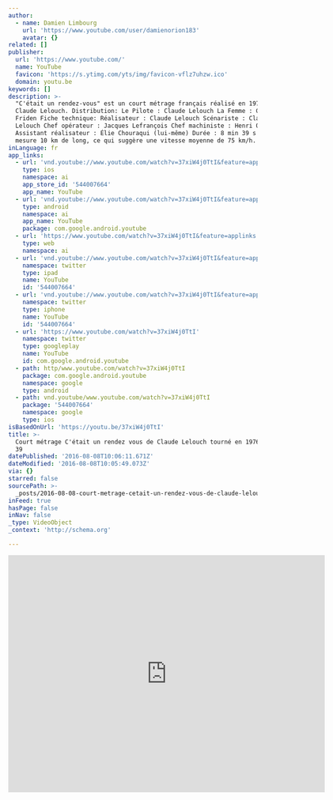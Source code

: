 ```yaml
---
author:
  - name: Damien Limbourg
    url: 'https://www.youtube.com/user/damienorion183'
    avatar: {}
related: []
publisher:
  url: 'https://www.youtube.com/'
  name: YouTube
  favicon: 'https://s.ytimg.com/yts/img/favicon-vflz7uhzw.ico'
  domain: youtu.be
keywords: []
description: >-
  "C'était un rendez-vous" est un court métrage français réalisé en 1976 par
  Claude Lelouch. Distribution: Le Pilote : Claude Lelouch La Femme : Gunilla
  Friden Fiche technique: Réalisateur : Claude Lelouch Scénariste : Claude
  Lelouch Chef opérateur : Jacques Lefrançois Chef machiniste : Henri Quérol
  Assistant réalisateur : Élie Chouraqui (lui-même) Durée : 8 min 39 s Ce trajet
  mesure 10 km de long, ce qui suggère une vitesse moyenne de 75 km/h.
inLanguage: fr
app_links:
  - url: 'vnd.youtube://www.youtube.com/watch?v=37xiW4j0TtI&feature=applinks'
    type: ios
    namespace: ai
    app_store_id: '544007664'
    app_name: YouTube
  - url: 'vnd.youtube://www.youtube.com/watch?v=37xiW4j0TtI&feature=applinks'
    type: android
    namespace: ai
    app_name: YouTube
    package: com.google.android.youtube
  - url: 'https://www.youtube.com/watch?v=37xiW4j0TtI&feature=applinks'
    type: web
    namespace: ai
  - url: 'vnd.youtube://www.youtube.com/watch?v=37xiW4j0TtI&feature=applinks'
    namespace: twitter
    type: ipad
    name: YouTube
    id: '544007664'
  - url: 'vnd.youtube://www.youtube.com/watch?v=37xiW4j0TtI&feature=applinks'
    namespace: twitter
    type: iphone
    name: YouTube
    id: '544007664'
  - url: 'https://www.youtube.com/watch?v=37xiW4j0TtI'
    namespace: twitter
    type: googleplay
    name: YouTube
    id: com.google.android.youtube
  - path: http/www.youtube.com/watch?v=37xiW4j0TtI
    package: com.google.android.youtube
    namespace: google
    type: android
  - path: vnd.youtube/www.youtube.com/watch?v=37xiW4j0TtI
    package: '544007664'
    namespace: google
    type: ios
isBasedOnUrl: 'https://youtu.be/37xiW4j0TtI'
title: >-
  Court métrage C'était un rendez vous de Claude Lelouch tourné en 1976- 8 min
  39
datePublished: '2016-08-08T10:06:11.671Z'
dateModified: '2016-08-08T10:05:49.073Z'
via: {}
starred: false
sourcePath: >-
  _posts/2016-08-08-court-metrage-cetait-un-rendez-vous-de-claude-lelouch-tourn.md
inFeed: true
hasPage: false
inNav: false
_type: VideoObject
_context: 'http://schema.org'

---
```

<iframe src="https://cdn.embedly.com/widgets/media.html?src=https%3A%2F%2Fwww.youtube.com%2Fembed%2F37xiW4j0TtI%3Ffeature%3Doembed&amp;url=http%3A%2F%2Fwww.youtube.com%2Fwatch%3Fv%3D37xiW4j0TtI&amp;image=https%3A%2F%2Fi.ytimg.com%2Fvi%2F37xiW4j0TtI%2Fhqdefault.jpg&amp;key=b7d04c9b404c499eba89ee7072e1c4f7&amp;type=text%2Fhtml&amp;schema=youtube" width="640" height="480" scrolling="no" frameborder="0" allowfullscreen="" style=""></iframe>